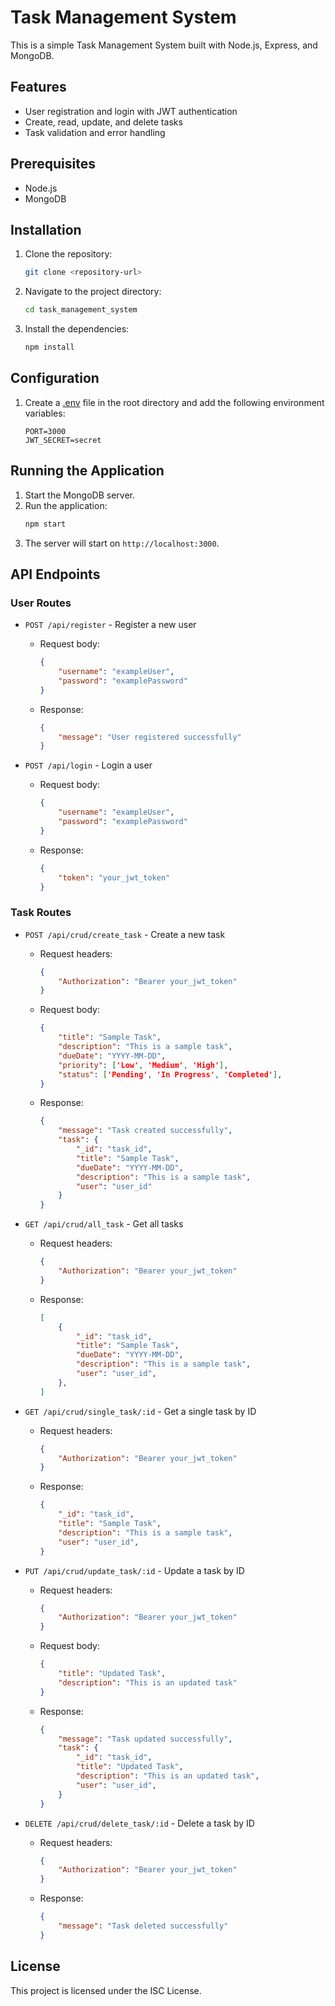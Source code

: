 # Task Management System

This is a simple Task Management System built with Node.js, Express, and MongoDB.

## Features

- User registration and login with JWT authentication
- Create, read, update, and delete tasks
- Task validation and error handling

## Prerequisites

- Node.js
- MongoDB

## Installation

1. Clone the repository:
    ```sh
    git clone <repository-url>
    ```
2. Navigate to the project directory:
    ```sh
    cd task_management_system
    ```
3. Install the dependencies:
    ```sh
    npm install
    ```

## Configuration

1. Create a [.env](http://_vscodecontentref_/1) file in the root directory and add the following environment variables:
    ```env
    PORT=3000
    JWT_SECRET=secret
    ```

## Running the Application

1. Start the MongoDB server.
2. Run the application:
    ```sh
    npm start
    ```
3. The server will start on `http://localhost:3000`.

## API Endpoints

### User Routes

- `POST /api/register` - Register a new user
    - Request body:
        ```json
        {
            "username": "exampleUser",
            "password": "examplePassword"
        }
        ```
    - Response:
        ```json
        {
            "message": "User registered successfully"
        }
        ```

- `POST /api/login` - Login a user
    - Request body:
        ```json
        {
            "username": "exampleUser",
            "password": "examplePassword"
        }
        ```
    - Response:
        ```json
        {
            "token": "your_jwt_token"
        }
        ```

### Task Routes

- `POST /api/crud/create_task` - Create a new task
    - Request headers:
        ```json
        {
            "Authorization": "Bearer your_jwt_token"
        }
        ```
    - Request body:
        ```json
        {
            "title": "Sample Task",
            "description": "This is a sample task",
            "dueDate": "YYYY-MM-DD",
            "priority": ['Low', 'Medium', 'High'],
            "status": ['Pending', 'In Progress', 'Completed'],
        }
        ```
    - Response:
        ```json
        {
            "message": "Task created successfully",
            "task": {
                "_id": "task_id",
                "title": "Sample Task",
                "dueDate": "YYYY-MM-DD",
                "description": "This is a sample task",
                "user": "user_id"
            }
        }
        ```

- `GET /api/crud/all_task` - Get all tasks
    - Request headers:
        ```json
        {
            "Authorization": "Bearer your_jwt_token"
        }
        ```
    - Response:
        ```json
        [
            {
                "_id": "task_id",
                "title": "Sample Task",
                "dueDate": "YYYY-MM-DD",
                "description": "This is a sample task",
                "user": "user_id",
            },
        ]
        ```

- `GET /api/crud/single_task/:id` - Get a single task by ID
    - Request headers:
        ```json
        {
            "Authorization": "Bearer your_jwt_token"
        }
        ```
    - Response:
        ```json
        {
            "_id": "task_id",
            "title": "Sample Task",
            "description": "This is a sample task",
            "user": "user_id",
        }
        ```

- `PUT /api/crud/update_task/:id` - Update a task by ID
    - Request headers:
        ```json
        {
            "Authorization": "Bearer your_jwt_token"
        }
        ```
    - Request body:
        ```json
        {
            "title": "Updated Task",
            "description": "This is an updated task"
        }
        ```
    - Response:
        ```json
        {
            "message": "Task updated successfully",
            "task": {
                "_id": "task_id",
                "title": "Updated Task",
                "description": "This is an updated task",
                "user": "user_id",
            }
        }
        ```

- `DELETE /api/crud/delete_task/:id` - Delete a task by ID
    - Request headers:
        ```json
        {
            "Authorization": "Bearer your_jwt_token"
        }
        ```
    - Response:
        ```json
        {
            "message": "Task deleted successfully"
        }
        ```

## License

This project is licensed under the ISC License.